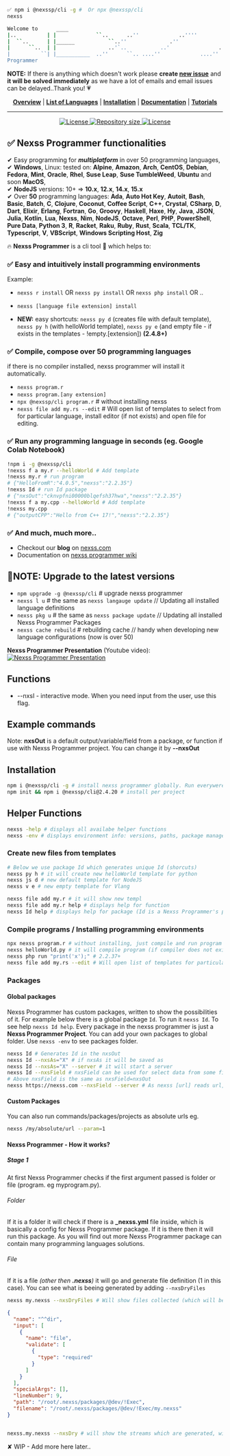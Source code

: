 ```sh
✅ npm i @nexssp/cli -g #  Or npx @nexssp/cli
nexss

Welcome to      ____
|..          | |             ``..      ..''             ..''''             ..''''
|  ``..      | |______           ``..''              .''                .''
|      ``..  | |                 ..'`..           ..'                ..'
|          ``| |___________  ..''      ``.. ....''             ....''
Programmer
```

**NOTE:** If there is anything which doesn't work please **create [new issue](https://github.com/nexssp/cli/issues/new)** and **it will be solved immediately** as we have a lot of emails and email issues can be delayed..Thank you! 💗

<p align="center">
<b><a href="https://github.com/nexssp/cli/wiki/Concept-Overview">Overview</a></b> |
<b><a href="https://github.com/nexssp/cli/wiki/Nexss-Programmer-Programming-Languages">List of Languages</a></b> |
<b><a href="https://github.com/nexssp/cli/wiki/Quick-Start">Installation</a></b> |
<b><a href="https://github.com/nexssp/cli/wiki">Documentation</a></b> |
<b><a href="https://github.com/nexssp/cli/wiki/Tutorials">Tutorials</a></b>
</p>

---

<p align="center" >
    <a href="https://github.com/nexssp/cli/blob/master/LICENSE">
        <img src="https://img.shields.io/github/license/nexssp/cli?style=for-the-badge" alt="License" />
    </a>
    <a href="https://github.com/nexssp/cli">
        <img src="https://img.shields.io/github/languages/code-size/nexssp/cli?style=for-the-badge" alt="Repository size" />
    </a>
    <a href="https://discord.gg/d9xjMEX">
        <img src="https://img.shields.io/badge/CHAT-ON%20DISCORD-brightgreen?style=for-the-badge" alt="License" />
    </a>
</p>

## ✅ Nexss Programmer functionalities

✔ Easy programming for _**multiplatform**_ in over 50 programming languages,  
✔ **Windows**, Linux: tested on: **Alpine**, **Amazon**, **Arch**, **CentOS**, **Debian**, **Fedora**, **Mint**, **Oracle**, **Rhel**, **Suse Leap**, **Suse TumbleWeed**, **Ubuntu** and soon **MacOS**,  
✔ **NodeJS** versions: 10+ => **10.x**, **12.x**, **14.x**, **15.x**  
✔ Over **50** programming languages: **Ada**, **Auto Hot Key**, **Autoit**, **Bash**, **Basic**, **Batch**, **C**, **Clojure**, **Coconut**, **Coffee Script**, **C++**, **Crystal**, **CSharp**, **D**, **Dart**, **Elixir**, **Erlang**, **Fortran**, **Go**, **Groovy**, **Haskell**, **Haxe**, **Hy**, **Java**, **JSON**, **Julia**, **Kotlin**, **Lua**, **Nexss**, **Nim**, **NodeJS**, **Octave**, **Perl**, **PHP**, **PowerShell**, **Pure Data**, **Python 3**, **R**, **Racket**, **Raku**, **Ruby**, **Rust**, **Scala**, **TCL/TK**, **Typescript**, **V**, **VBScript**, **Windows Scripting Host**, **Zig**

🔥 **Nexss Programmer** is a cli tool 🔧 which helps to:

### ✅ Easy and intuitively install programming environments

Example:

- `nexss r install` OR `nexss py install` OR `nexss php install` OR ..
- `nexss [language file extension] install`

- **NEW:** easy shortcuts: `nexss py d` (creates file with default template), `nexss py h` (with helloWorld template), `nexss py e` (and empty file - if exists in the templates - !empty.[extension]) **(2.4.8+)**

### ✅ Compile, compose over **50** programming languages

if there is no compiler installed, nexss programmer will install it automatically.

- `nexss program.r`
- `nexss program.[any extension]`
- `npx @nexssp/cli program.r` # without installing nexss
- `nexss file add my.rs --edit` # Will open list of templates to select from for particular language, install editor (if not exists) and open file for editing.

### ✅ Run any programming language in seconds (eg. Google Colab Notebook)

```sh
!npm i -g @nexssp/cli
!nexss f a my.r --helloWorld # Add template
!nexss my.r # run program
# {"HelloFromR":"4.0.5","nexss":"2.2.35"}
!nexss Id # run Id package
# {"nxsOut":"cknvpfni00000blqefsh37hwa","nexss":"2.2.35"}
!nexss f a my.cpp --helloWorld # Add template
!nexss my.cpp
# {"outputCPP":"Hello from C++ 17!","nexss":"2.2.35"}
```

### ✅ And much, much more..

- Checkout our **blog** on [nexss.com](https://nexss.com/11_blog-nexss-programmer/introduction/nexss-blog.html)
- Documentation on [nexss programmer wiki](https://nexss.com/programmer_.html)

## 🔄NOTE: Upgrade to the latest versions

- `npm upgrade -g @nexssp/cli` # upgrade nexss programmer
- `nexss l u` # the same as `nexss langauge update` // Updating all installed language definitions
- `nexss pkg u` # the same as `nexss package update` // Updating all installed Nexss Programmer Packages
- `nexss cache rebuild` # rebuilding cache // handy when developing new language configurations (now is over 50)

**Nexss Programmer Presentation** (Youtube video):  
[![Nexss Programmer Presentation](https://img.youtube.com/vi/vs2tXMrZzzs/0.jpg)](https://www.youtube.com/watch?v=vs2tXMrZzzs)

## Functions

- --nxsI - interactive mode. When you need input from the user, use this flag.

## Example commands

Note: **nxsOut** is a default output/variable/field from a package, or function if use with Nexss Programmer project. You can change it by **--nxsOut**

## Installation

```sh
npm i @nexssp/cli -g # install nexss programmer globally. Run everywere
npm init && npm i @nexssp/cli@2.4.20 # install per project

```

## Helper Functions

```sh
nexss -help # displays all availabe helper functions
nexss -env # displays environment info: versions, paths, package managers etc.
```

### Create new files from templates

```sh
# Below we use package Id which generates unique Id (shorcuts)
nexss py h # it will create new helloWorld template for python
nexss js d # new default template for NodeJS
nexss v e # new empty template for Vlang

nexss file add my.r # it will show new templ
nexss file add my.r help # displays help for function
nexss Id help # displays help for package (Id is a Nexss Programmer's package)
```

### Compile programs / Installing programming environments

```sh
npx nexss program.r # without installing, just compile and run program
nexss helloWorld.py # it will compile program (if compiler does not exist, it will be installed)
nexss php run "print('x');" # 2.2.37+
nexss file add my.rs --edit # Will open list of templates for particular language, install editor (if not exists) and open file for editing.
```

### Packages

#### Global packages

Nexss Programmer has custom packages, written to show the possibilities of it. For example below there is a global package `Id`. To run it `nexss Id`. To see help `nexss Id help`. Every package in the nexss programmer is just a **Nexss Programmer Project**. You can add your own packages to global folder. Use `nexss -env` to see packages folder.

```sh
nexss Id # Generates Id in the nxsOut
nexss Id --nxsAs="X" # if nxsAs it will be saved as
nexss Id --nxsAs="X" --server # it will start a server
nexss Id --nxsField # nxsField can be used for select data from some field.
# Above nxsField is the same as nxsField=nxsOut
nexss https://nexss.com --nxsField --server # As nexss [url] reads url, with --server it will serve the url on 127.0.0.1:9369

```

#### Custom Packages

You can also run commands/packages/projects as absolute urls eg.

```sh
nexss /my/absolute/url --param=1
```

#### Nexss Programmer - How it works?

##### Stage 1

At first Nexss Programmer checks if the first argument passed is folder or file (program. eg myprogram.py).

###### Folder

If it is a folder it will check if there is a **\_nexss.yml** file inside, which is basically a config for Nexss Programmer package. If it is there then it will run this package. As you will find out more Nexss Programmer package can contain many programming languages solutions.

###### File

If it is a file _(other then **.nexss**)_ it will go and generate file definition (1 in this case). You can see what is beeing generated by adding `--nxsDryFiles`

```sh
nexss my.nexss --nxsDryFiles # Will show files collected (which will be run) in order with all the parameters
```

```json
{
  "name": "^^dir",
  "input": [
    {
      "name": "file",
      "validate": [
        {
          "type": "required"
        }
      ]
    }
  ],
  "specialArgs": [],
  "lineNumber": 9,
  "path": "/root/.nexss/packages/@dev/!Exec",
  "filename": "/root/.nexss/packages/@dev/!Exec/my.nexss"
}
```

```sh

nexss.my.nexss --nxsDry # will show the streams which are generated, with compilers, builders
```

✘ WIP - Add more here later..
